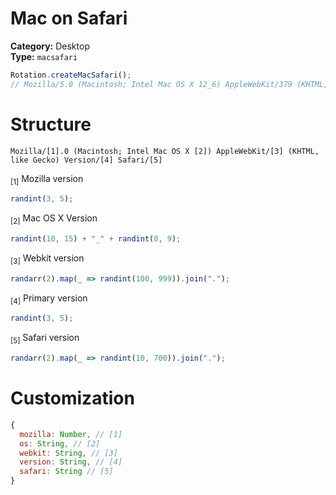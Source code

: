# Mac on Safari
**Category:** Desktop <br>
**Type:** `macsafari`

```javascript
Rotation.createMacSafari();
// Mozilla/5.0 (Macintosh; Intel Mac OS X 12_6) AppleWebKit/379 (KHTML, like Gecko) Version/67.67 Safari/269
```

# Structure
```
Mozilla/[1].0 (Macintosh; Intel Mac OS X [2]) AppleWebKit/[3] (KHTML, like Gecko) Version/[4] Safari/[5]
```

<sub>[1]</sub> Mozilla version <br>
```javascript
randint(3, 5);
```

<sub>[2]</sub> Mac OS X Version<br>
```javascript
randint(10, 15) + "_" + randint(0, 9);
```

<sub>[3]</sub> Webkit version <br>
```javascript
randarr(2).map(_ => randint(100, 999)).join(".");
```

<sub>[4]</sub> Primary version <br>
```javascript
randint(3, 5);
```

<sub>[5]</sub> Safari version <br>
```javascript
randarr(2).map(_ => randint(10, 700)).join(".");
```

# Customization
```javascript
{
  mozilla: Number, // [1]
  os: String, // [2]
  webkit: String, // [3]
  version: String, // [4]
  safari: String // [5]
}
```